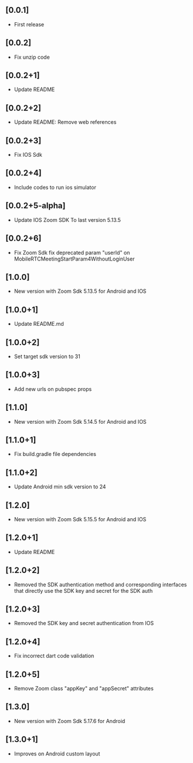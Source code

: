## [0.0.1]

* First release

## [0.0.2]

* Fix unzip code

## [0.0.2+1]

* Update README

## [0.0.2+2]

* Update README: Remove web references

## [0.0.2+3]

* Fix IOS Sdk

## [0.0.2+4]

* Include codes to run ios simulator

## [0.0.2+5-alpha]

* Update IOS Zoom SDK To last version 5.13.5

## [0.0.2+6]

* Fix Zoom Sdk fix deprecated param "userId" on MobileRTCMeetingStartParam4WithoutLoginUser

## [1.0.0]

* New version with Zoom Sdk 5.13.5 for Android and IOS

## [1.0.0+1]

* Update README.md

## [1.0.0+2]

* Set target sdk version to 31

## [1.0.0+3]

* Add new urls on pubspec props

## [1.1.0]

* New version with Zoom Sdk 5.14.5 for Android and IOS


## [1.1.0+1]

* Fix build.gradle file dependencies

## [1.1.0+2]

* Update Android min sdk version to 24

## [1.2.0]

* New version with Zoom Sdk 5.15.5 for Android and IOS

## [1.2.0+1]

* Update README

## [1.2.0+2]

* Removed the SDK authentication method and corresponding interfaces that directly use the SDK key and secret for the SDK auth

## [1.2.0+3]

* Removed the SDK key and secret authentication from IOS

## [1.2.0+4]

* Fix incorrect dart code validation

## [1.2.0+5]

* Remove Zoom class "appKey" and "appSecret" attributes

## [1.3.0]

* New version with Zoom Sdk 5.17.6 for Android

## [1.3.0+1]

* Improves on Android custom layout